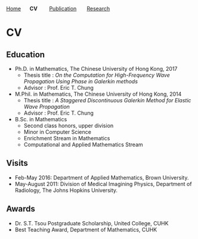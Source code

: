 [Home](index.md)&nbsp; &nbsp; &nbsp; **CV** &nbsp; &nbsp; &nbsp; &nbsp;[Publication](pub.md)&nbsp; &nbsp; &nbsp; &nbsp;[Research](research.md)
# CV
## Education
* Ph.D. in Mathematics, The Chinese University of Hong Kong, 2017
	* Thesis title : *On the Computation for High-Frequency Wave Propagation Using Phase in Galerkin methods*
	* Advisor : Prof. Eric T. Chung
* M.Phil. in Mathematics, The Chinese University of Hong Kong, 2014
	* Thesis title : *A Staggered Discontinuous Galerkin Method for Elastic Wave Propagation*
	* Advisor : Prof. Eric T. Chung
* B.Sc. in Mathematics
	* Second class honors, upper division
	* Minor in Computer Science
	* Enrichment Stream in Mathematics
	* Computational and Applied Mathematics Stream
	
## Visits

* Feb-May 2016: Department of Applied Mathematics, Brown University.
* May-August 2011: Division of Medical Imagining Physics, Department of
Radiology, The Johns Hopkins University.

## Awards
* Dr. S.T. Tsou Postgraduate Scholarship, United College, CUHK
* Best Teaching Award, Department of Mathematics, CUHK
